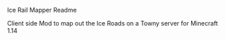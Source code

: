 Ice Rail Mapper Readme

Client side Mod to map out the Ice Roads on a Towny server for Minecraft 1.14